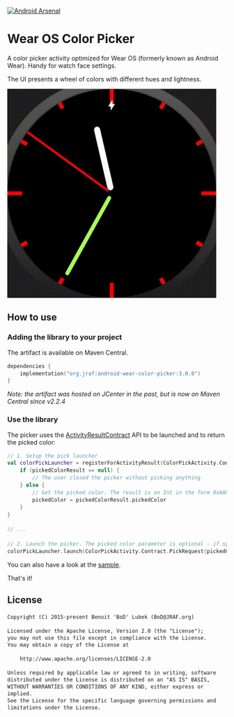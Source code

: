 [![Android Arsenal](https://img.shields.io/badge/Android%20Arsenal-Android%20Wear%20Color%20Picker-brightgreen.svg?style=flat)](http://android-arsenal.com/details/1/1662)

# Wear OS Color Picker

A color picker activity optimized for Wear OS (formerly known as Android Wear).  Handy for watch face settings.

The UI presents a wheel of colors with different hues and lightness.

![Demo](https://github.com/BoD/android-wear-color-picker/raw/master/etc/demo_opt.gif "Demo")


## How to use

### Adding the library to your project

The artifact is available on Maven Central.

```kotlin
dependencies {
    implementation("org.jraf:android-wear-color-picker:3.0.0")
}
```

*Note: the artifact was hosted on JCenter in the past, but is now on Maven Central since v2.2.4*

### Use the library

The picker uses the [ActivityResultContract](https://developer.android.com/reference/androidx/activity/result/contract/ActivityResultContract) API to be launched and to return the picked color:

```kotlin
// 1. Setup the pick launcher
val colorPickLauncher = registerForActivityResult(ColorPickActivity.Contract()) { pickedColorResult ->
    if (pickedColorResult == null) {
        // The user closed the picker without picking anything
    } else {
        // Get the picked color. The result is an Int in the form 0xAARRGGBB.
        pickedColor = pickedColorResult.pickedColor
    }
}

// ...

// 2. Launch the picker. The picked color parameter is optional - if specified, the picker will start already positioned on that color.
colorPickLauncher.launch(ColorPickActivity.Contract.PickRequest(pickedColor))
```

You can also have a look at the [sample](sample/).

That's it!

## License

```
Copyright (C) 2015-present Benoit 'BoD' Lubek (BoD@JRAF.org)

Licensed under the Apache License, Version 2.0 (the "License");
you may not use this file except in compliance with the License.
You may obtain a copy of the License at

    http://www.apache.org/licenses/LICENSE-2.0

Unless required by applicable law or agreed to in writing, software
distributed under the License is distributed on an "AS IS" BASIS,
WITHOUT WARRANTIES OR CONDITIONS OF ANY KIND, either express or implied.
See the License for the specific language governing permissions and
limitations under the License.
```
